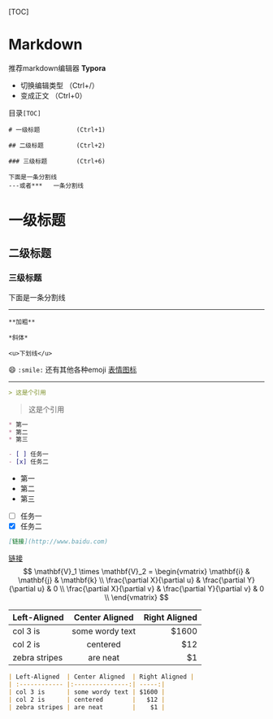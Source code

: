 [TOC]

# Markdown

推荐markdown编辑器 **Typora**

- 切换编辑类型 		（Ctrl+/）
- 变成正文		        （Ctrl+0）

目录`[TOC]`

``` 
# 一级标题   		(Ctrl+1)

## 二级标题   		(Ctrl+2)

### 三级标题    	(Ctrl+6)

下面是一条分割线
---或者***   一条分割线
```

# 一级标题

## 二级标题

### 三级标题

下面是一条分割线

---

`**加粗**`

`*斜体*`

`<u>下划线</u>`

:smile: `:smile:` 	 还有其他各种emoji [表情图标](https://www.webfx.com/tools/emoji-cheat-sheet/) 

---

```markdown
> 这是个引用
```

> 这是个引用

```markdown
* 第一
* 第二
* 第三

- [ ] 任务一
- [x] 任务二
```

*   第一
*   第二
*   第三

- [ ] 任务一
- [x] 任务二

```markdown
[链接](http://www.baidu.com)
```

[链接](http://example.net/)
$$
\mathbf{V}_1 \times \mathbf{V}_2 =  \begin{vmatrix}
\mathbf{i} & \mathbf{j} & \mathbf{k} \\
\frac{\partial X}{\partial u} &  \frac{\partial Y}{\partial u} & 0 \\
\frac{\partial X}{\partial v} &  \frac{\partial Y}{\partial v} & 0 \\
\end{vmatrix}
$$

| Left-Aligned  | Center Aligned  | Right Aligned |
| :------------ | :-------------: | ------------: |
| col 3 is      | some wordy text |         $1600 |
| col 2 is      |    centered     |           $12 |
| zebra stripes |    are neat     |            $1 |

```markdown
| Left-Aligned  | Center Aligned  | Right Aligned |
| :------------ |:---------------:| -----:|
| col 3 is      | some wordy text | $1600 |
| col 2 is      | centered        |   $12 |
| zebra stripes | are neat        |    $1 |
```